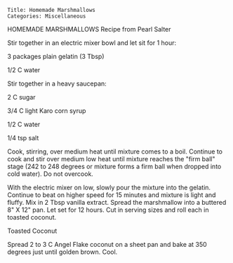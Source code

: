 ~~~ recipe-info
Title: Homemade Marshmallows
Categories: Miscellaneous
~~~

HOMEMADE MARSHMALLOWS   Recipe from Pearl Salter

Stir together in an electric mixer bowl and let sit for 1 hour:

3 packages plain gelatin (3 Tbsp)

1/2 C water

Stir together in a heavy saucepan:

2 C sugar

3/4 C light Karo corn syrup

1/2 C water

1/4 tsp salt

Cook, stirring, over medium heat until mixture comes to a boil.  Continue to cook and stir over
medium low heat until mixture reaches the "firm ball" stage (242 to 248 degrees or mixture forms
a firm ball when dropped into cold water).  Do not overcook.

With the electric mixer on low, slowly pour the mixture into the gelatin.  Continue to beat on
higher speed for 15 minutes and mixture is light and fluffy.  Mix in 2 Tbsp vanilla extract. Spread
the marshmallow into a buttered 8" X 12" pan.  Let set for 12 hours.  Cut in serving sizes and
roll each in toasted coconut.

Toasted Coconut

Spread 2 to 3 C Angel Flake coconut on a sheet pan and bake at 350 degrees just until golden brown.
Cool.
